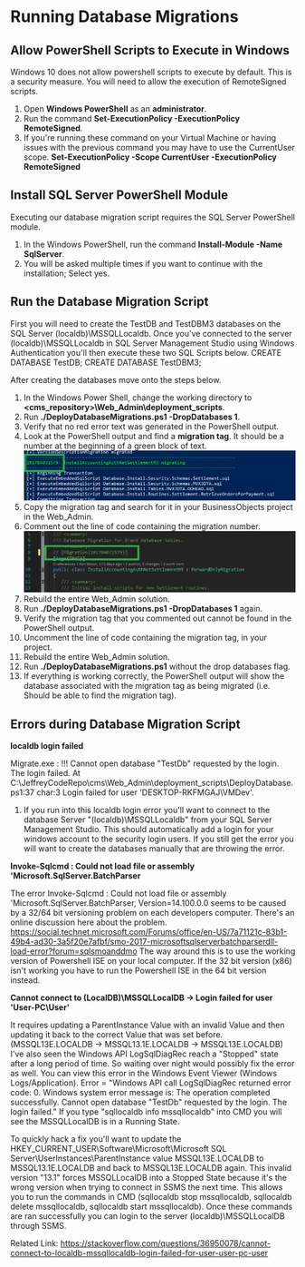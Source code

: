 # Running Database Migrations

## Allow PowerShell Scripts to Execute in Windows

Windows 10 does not allow powershell scripts to execute by default. This is a security measure. You will need to allow the execution of RemoteSigned scripts. 
1. Open **Windows PowerShell** as an **administrator**.
1. Run the command **Set-ExecutionPolicy -ExecutionPolicy RemoteSigned**.
1. If you're running these command on your Virtual Machine or having issues with the previous command you may have to use the CurrentUser scope. **Set-ExecutionPolicy -Scope CurrentUser -ExecutionPolicy RemoteSigned**

## Install SQL Server PowerShell Module

Executing our database migration script requires the SQL Server PowerShell module.
1. In the Windows PowerShell, run the command **Install-Module -Name SqlServer**.
1. You will be asked multiple times if you want to continue with the installation; Select yes. 
  
## Run the Database Migration Script

First you will need to create the TestDB and TestDBM3 databases on the SQL Server (localdb)\MSSQLLocaldb. Once you've connected to the server (localdb)\MSSQLLocaldb in SQL Server Management Studio using Windows Authentication you'll then execute these two SQL Scripts below.
CREATE DATABASE TestDB;
CREATE DATABASE TestDBM3;

After creating the databases move onto the steps below.

1. In the Windows Power Shell, change the working directory to **\<cms_repository\>\Web_Admin\deployment_scripts**. 
1. Run **./DeployDatabaseMigrations.ps1 -DropDatabases 1**.
1. Verify that no red error text was generated in the PowerShell output.
1. Look at the PowerShell output and find a **migration tag**. It should be a number at the beginning of a green block of text.
![Screenshot Cannot Display](../images/MigrationsFindTag.png "Finding migration tag in PowerShell")
1. Copy the migration tag and search for it in your BusinessObjects project in the Web_Admin.
1. Comment out the line of code containing the migration number.
![Screenshot Cannot Display](../images/MigrationsCommentOutTag.png "Commenting out migration tag in Project")
1. Rebuild the entire Web_Admin solution.
1. Run **./DeployDatabaseMigrations.ps1 -DropDatabases 1** again.
1. Verify the migration tag that you commented out cannot be found in the PowerShell output. 
1. Uncomment the line of code containing the migration tag, in your project. 
1. Rebuild the entire Web_Admin solution.
1. Run **./DeployDatabaseMigrations.ps1** without the drop databases flag. 
1. If everything is working correctly, the PowerShell output will show the database associated with the migration tag as being migrated (i.e. Should be able to find the migration tag). 


## Errors during Database Migration Script

**localdb login failed**

Migrate.exe : !!! Cannot open database "TestDb" requested by the login. The login failed.
At C:\JeffreyCodeRepo\cms\Web_Admin\deployment_scripts\DeployDatabase.ps1:37 char:3 Login failed for user 'DESKTOP-RKFMGAJ\VMDev'.

1. If you run into this localdb login error you'll want to connect to the database Server "(localdb)\MSSQLLocaldb" from your SQL Server Management Studio. This should automatically add a login for your windows account to the security login users. If you still get the error you will want to create the databases manually that are throwing the error.

**Invoke-Sqlcmd : Could not load file or assembly 'Microsoft.SqlServer.BatchParser**

The error Invoke-Sqlcmd : Could not load file or assembly 'Microsoft.SqlServer.BatchParser, Version=14.100.0.0 seems to be caused by a 32/64 bit versioning problem on each developers computer.
There's an online discussion here about the problem. https://social.technet.microsoft.com/Forums/office/en-US/7a71121c-83b1-49b4-ad30-3a5f20e7afbf/smo-2017-microsoftsqlserverbatchparserdll-load-error?forum=sqlsmoanddmo
The way around this is to use the working version of Powershell ISE on your local computer. If the 32 bit version (x86) isn't working you have to run the Powershell ISE in the 64 bit version instead.

**Cannot connect to (LocalDB)\MSSQLLocalDB -> Login failed for user 'User-PC\User'**

It requires updating a ParentInstance Value with an invalid Value and then updating it back to the correct Value that was set before. (MSSQL13E.LOCALDB -> MSSQL13.1E.LOCALDB -> MSSQL13E.LOCALDB) I've also seen the Windows API LogSqlDiagRec reach a "Stopped" state after a long period of time. So waiting over night would possibly fix the error as well. You can view this error in the Windows Event Viewer (Windows Logs/Application). Error = "Windows API call LogSqlDiagRec returned error code: 0. Windows system error message is: The operation completed successfully. Cannot open database "TestDb" requested by the login. The login failed." If you type "sqllocaldb info mssqllocaldb" into CMD you will see the MSSQLLocalDB is in a Running State.

To quickly hack a fix you'll want to update the HKEY_CURRENT_USER\Software\Microsoft\Microsoft SQL Server\UserInstances\ParentInstance value MSSQL13E.LOCALDB to MSSQL13.1E.LOCALDB and back to MSSQL13E.LOCALDB again. This invalid version "13.1" forces MSSQLLocalDB into a Stopped State because it's the wrong version when trying to connect in SSMS the next time. This allows you to run the commands in CMD (sqllocaldb stop mssqllocaldb, sqllocaldb delete mssqllocaldb, sqllocaldb start mssqllocaldb). Once these commands are ran successfully you can login to the server (localdb)\MSSQLLocalDB through SSMS.

Related Link: https://stackoverflow.com/questions/36950078/cannot-connect-to-localdb-mssqllocaldb-login-failed-for-user-user-pc-user
